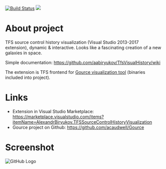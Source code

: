 [![Build Status](https://sitronics.visualstudio.com/GitHubBuilds/_apis/build/status/TfsVisualHistory?branchName=master)](https://sitronics.visualstudio.com/GitHubBuilds/_build/latest?definitionId=9?branchName=master)
[![](https://img.shields.io/vscode-marketplace/v/AlexandrBiryukov.TFSSourceControlHistoryVisualization.svg)](https://marketplace.visualstudio.com/items?itemName=AlexandrBiryukov.TFSSourceControlHistoryVisualization)




# About project
TFS source control history visualization (Visual Studio 2013-2017 extension), dynamic & interactive.
Looks like a fascinating creation of a new galaxies in space.

Simple documentation: https://github.com/aabiryukov/TfsVisualHistory/wiki

The extension is TFS frontend for [Gource visualization tool](http://gource.io/) (binaries included into project).

# Links
- Extension in Visual Studio Marketplace: https://marketplace.visualstudio.com/items?itemName=AlexandrBiryukov.TFSSourceControlHistoryVisualization
- Gource project on Github: https://github.com/acaudwell/Gource


# Screenshot

![GitHub Logo](/Wiki/Images/ViewSmall.png )

